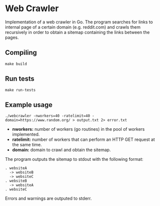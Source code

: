 # Web Crawler

Implementation of a web crawler in Go. The program searches for links to internal page of a certain domain (e.g. reddit.com) and crawls them recursively in order to obtain a sitemap containing the links between the pages.

## Compiling 

```make build```

## Run tests

```make run-tests```

## Example usage

```./webcrawler -nworkers=40 -ratelimit=40 -domain=https://www.random.org/ > output.txt 2> error.txt```

- **nworkers:** number of workers (go routines) in the pool of workers implemented.
- **ratelimit:** number of workers that can perform an HTTP GET request at the same time.
- **domain:** domain to crawl and obtain the sitemap.

The program outputs the sitemap to stdout with the following format:
```
. websiteA
  -> websiteB
  -> websiteC
. websiteB
  -> websiteA
. websiteC
```

Errors and warnings are outputed to stderr.